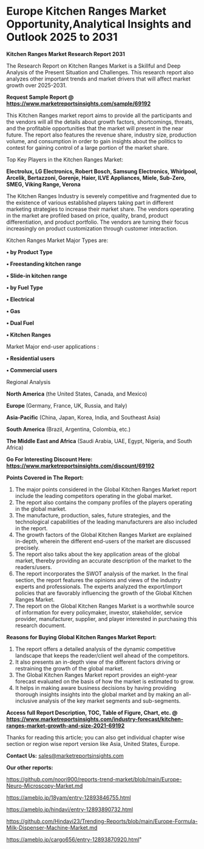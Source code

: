 # Europe Kitchen Ranges Market Opportunity,Analytical Insights and Outlook 2025 to 2031

<strong>Kitchen Ranges Market Research Report 2031</strong>

The Research Report on Kitchen Ranges Market is a Skillful and Deep Analysis of the Present Situation and Challenges. This research report also analyzes other important trends and market drivers that will affect market growth over 2025-2031.

<strong>Request Sample Report @ <a href=https://www.marketreportsinsights.com/sample/69192>https://www.marketreportsinsights.com/sample/69192</a></strong>

This Kitchen Ranges market report aims to provide all the participants and the vendors will all the details about growth factors, shortcomings, threats, and the profitable opportunities that the market will present in the near future. The report also features the revenue share, industry size, production volume, and consumption in order to gain insights about the politics to contest for gaining control of a large portion of the market share.

Top Key Players in the Kitchen Ranges Market:

<strong>Electrolux, LG Electronics, Robert Bosch, Samsung Electronics, Whirlpool, Arcelik, Bertazzoni, Gorenje, Haier, ILVE Appliances, Miele, Sub-Zero, SMEG, Viking Range, Verona</strong>

The Kitchen Ranges Industry is severely competitive and fragmented due to the existence of various established players taking part in different marketing strategies to increase their market share. The vendors operating in the market are profiled based on price, quality, brand, product differentiation, and product portfolio. The vendors are turning their focus increasingly on product customization through customer interaction.

Kitchen Ranges Market Major Types are:

<strong>• by Product Type

• Freestanding kitchen range

• Slide-in kitchen range

• by Fuel Type

• Electrical

• Gas

• Dual Fuel

• Kitchen Ranges</strong>

Market Major end-user applications :

<strong>• Residential users

• Commercial users</strong>

Regional Analysis

</u><strong><b>North America</b></strong> (the United States, Canada, and Mexico)

<strong><b>Europe </b></strong>(Germany, France, UK, Russia, and Italy)

<strong><b>Asia-Pacific</b></strong> (China, Japan, Korea, India, and Southeast Asia)

<strong><b>South America</b></strong> (Brazil, Argentina, Colombia, etc.)

<strong><b>The Middle East and Africa</b></strong> (Saudi Arabia, UAE, Egypt, Nigeria, and South Africa)

<strong>Go For Interesting Discount Here: <a href=https://www.marketreportsinsights.com/discount/69192>https://www.marketreportsinsights.com/discount/69192</a></strong>

<strong>Points Covered in The Report:</strong>
<ol>
  <li>The major points considered in the Global Kitchen Ranges Market report include the leading competitors operating in the global market.</li>
  <li>The report also contains the company profiles of the players operating in the global market.</li>
  <li>The manufacture, production, sales, future strategies, and the technological capabilities of the leading manufacturers are also included in the report.</li>
  <li>The growth factors of the Global Kitchen Ranges Market are explained in-depth, wherein the different end-users of the market are discussed precisely.</li>
  <li>The report also talks about the key application areas of the global market, thereby providing an accurate description of the market to the readers/users.</li>
  <li>The report incorporates the SWOT analysis of the market. In the final section, the report features the opinions and views of the industry experts and professionals. The experts analyzed the export/import policies that are favorably influencing the growth of the Global Kitchen Ranges Market.</li>
  <li>The report on the Global Kitchen Ranges Market is a worthwhile source of information for every policymaker, investor, stakeholder, service provider, manufacturer, supplier, and player interested in purchasing this research document.</li>
</ol>
<strong>Reasons for Buying Global Kitchen Ranges Market Report:</strong>

<ol>
  <li>The report offers a detailed analysis of the dynamic competitive landscape that keeps the reader/client well ahead of the competitors.</li>
  <li>It also presents an in-depth view of the different factors driving or restraining the growth of the global market.</li>
  <li>The Global Kitchen Ranges Market report provides an eight-year forecast evaluated on the basis of how the market is estimated to grow.</li>
  <li>It helps in making aware business decisions by having providing thorough insights insights into the global market and by making an all-inclusive analysis of the key market segments and sub-segments.</li>
</ol>
<strong>Access full Report Description, TOC, Table of Figure, Chart, etc. @ <a href=https://www.marketreportsinsights.com/industry-forecast/kitchen-ranges-market-growth-and-size-2021-69192>https://www.marketreportsinsights.com/industry-forecast/kitchen-ranges-market-growth-and-size-2021-69192</a></strong>


Thanks for reading this article; you can also get individual chapter wise section or region wise report version like Asia, United States, Europe.

<strong>Contact Us:</strong>
sales@marketreportsinsights.com

<strong>Our other reports:</strong>

<a href=https://github.com/noori900/reports-trend-market/blob/main/Europe-Neuro-Microscopy-Market.md>https://github.com/noori900/reports-trend-market/blob/main/Europe-Neuro-Microscopy-Market.md</a>

<a href=https://ameblo.jp/18yam/entry-12893846755.html>https://ameblo.jp/18yam/entry-12893846755.html</a>

<a href=https://ameblo.jp/hindavi/entry-12893890732.html>https://ameblo.jp/hindavi/entry-12893890732.html</a>

<a href=https://github.com/Hindavi23/Trending-Reports/blob/main/Europe-Formula-Milk-Dispenser-Machine-Market.md>https://github.com/Hindavi23/Trending-Reports/blob/main/Europe-Formula-Milk-Dispenser-Machine-Market.md</a>

<a href=https://ameblo.jp/cargo656/entry-12893870920.html>https://ameblo.jp/cargo656/entry-12893870920.html</a>"
